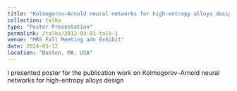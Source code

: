 ```yaml
---
title: "Kolmogorov–Arnold neural networks for high-entropy alloys design"
collection: talks
type: "Poster Presentation"
permalink: /talks/2012-03-01-talk-1
venue: "MRS Fall Meeting adn Exhibit"
date: 2024-03-12
location: "Boston, MA, USA"
---
```


I presented poster for the publication work on Kolmogorov–Arnold neural networks for high-entropy alloys design
